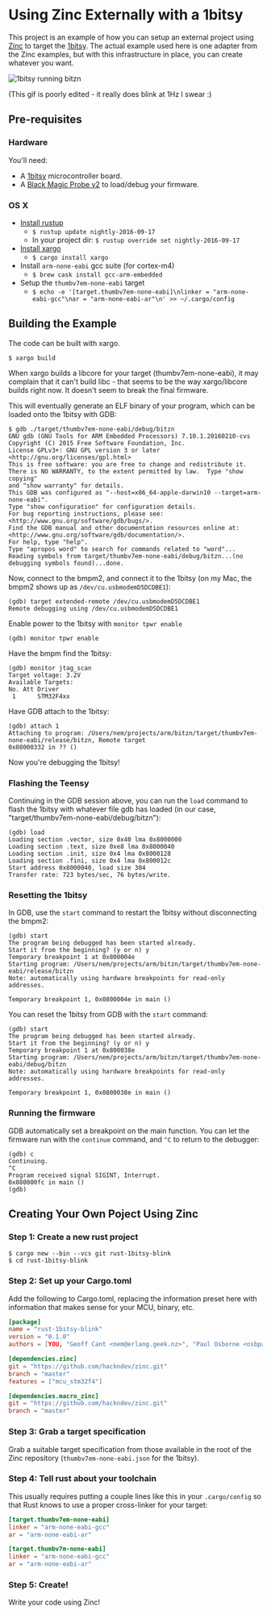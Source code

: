 # Using Zinc Externally with a 1bitsy

This project is an example of how you can setup an external project
using [Zinc](https://www.github.com/hackndev/zinc) to target
the [1bitsy](http://1bitsy.org).  The actual example used here is one
adapter from the Zinc examples, but with this infrastructure in place,
you can create whatever you want.

![1bitsy running bitzn](doc/1bitsy_blink.gif)

(This gif is poorly edited - it really does blink at 1Hz I swear :)

## Pre-requisites

### Hardware

You'll need:
* A [1bitsy](http://1bitsy.org) microcontroller board.
* A [Black Magic Probe v2](https://1bitsquared.com/collections/frontpage/products/black-magic-probe) to load/debug your firmware.

### OS X

* [Install rustup](https://www.rustup.rs)
  * `$ rustup update nightly-2016-09-17`
  * In your project dir: `$ rustup override set nightly-2016-09-17`
* [Install xargo](https://github.com/japaric/xargo)
  * `$ cargo install xargo`
* Install `arm-none-eabi` gcc suite (for cortex-m4)
  * `$ brew cask install gcc-arm-embedded`
* Setup the `thumbv7em-none-eabi` target
  * `$ echo -e '[target.thumbv7em-none-eabi]\nlinker = "arm-none-eabi-gcc"\nar = "arm-none-eabi-ar"\n' >> ~/.cargo/config`

## Building the Example

The code can be built with xargo.

```
$ xargo build
```

When xargo builds a libcore for your target (thumbv7em-none-eabi), it may complain that it can't build libc - that seems to be the way xargo/libcore builds right now. It doesn't seem to break the final firmware.

This will eventually generate an ELF binary of your program, which can be loaded onto the 1bitsy with GDB:

```
$ gdb ./target/thumbv7em-none-eabi/debug/bitzn
GNU gdb (GNU Tools for ARM Embedded Processors) 7.10.1.20160210-cvs
Copyright (C) 2015 Free Software Foundation, Inc.
License GPLv3+: GNU GPL version 3 or later <http://gnu.org/licenses/gpl.html>
This is free software: you are free to change and redistribute it.
There is NO WARRANTY, to the extent permitted by law.  Type "show copying"
and "show warranty" for details.
This GDB was configured as "--host=x86_64-apple-darwin10 --target=arm-none-eabi".
Type "show configuration" for configuration details.
For bug reporting instructions, please see:
<http://www.gnu.org/software/gdb/bugs/>.
Find the GDB manual and other documentation resources online at:
<http://www.gnu.org/software/gdb/documentation/>.
For help, type "help".
Type "apropos word" to search for commands related to "word"...
Reading symbols from target/thumbv7em-none-eabi/debug/bitzn...(no debugging symbols found)...done.
```

Now, connect to the bmpm2, and connect it to the 1bitsy (on my Mac, the bmpm2 shows up as `/dev/cu.usbmodemD5DCDBE1`):
```
(gdb) target extended-remote /dev/cu.usbmodemD5DCDBE1
Remote debugging using /dev/cu.usbmodemD5DCDBE1
```
Enable power to the 1bitsy with `monitor tpwr enable`
```
(gdb) monitor tpwr enable
```
Have the bmpm find the 1bitsy:
```
(gdb) monitor jtag_scan
Target voltage: 3.2V
Available Targets:
No. Att Driver
 1      STM32F4xx
```
Have GDB attach to the 1bitsy:
```
(gdb) attach 1
Attaching to program: /Users/nem/projects/arm/bitzn/target/thumbv7em-none-eabi/release/bitzn, Remote target
0x08000332 in ?? ()
```

Now you're debugging the 1bitsy!

### Flashing the Teensy

Continuing in the GDB session above, you can run the `load` command to flash the 1bitsy with whatever file gdb has loaded (in our case, "target/thumbv7em-none-eabi/debug/bitzn"):
```
(gdb) load
Loading section .vector, size 0x40 lma 0x8000000
Loading section .text, size 0xe8 lma 0x8000040
Loading section .init, size 0x4 lma 0x8000128
Loading section .fini, size 0x4 lma 0x800012c
Start address 0x8000040, load size 304
Transfer rate: 723 bytes/sec, 76 bytes/write.
```

### Resetting the 1bitsy

In GDB, use the `start` command to restart the 1bitsy without disconnecting the bmpm2:
```
(gdb) start
The program being debugged has been started already.
Start it from the beginning? (y or n) y
Temporary breakpoint 1 at 0x800004e
Starting program: /Users/nem/projects/arm/bitzn/target/thumbv7em-none-eabi/release/bitzn 
Note: automatically using hardware breakpoints for read-only addresses.

Temporary breakpoint 1, 0x0800004e in main ()
```


You can reset the 1bitsy from GDB with the `start` command:
```
(gdb) start
The program being debugged has been started already.
Start it from the beginning? (y or n) y
Temporary breakpoint 1 at 0x800038e
Starting program: /Users/nem/projects/arm/bitzn/target/thumbv7em-none-eabi/debug/bitzn 
Note: automatically using hardware breakpoints for read-only addresses.

Temporary breakpoint 1, 0x0800038e in main ()
```

### Running the firmware

GDB automatically set a breakpoint on the main function. You can let the firmware run with the `continue` command, and `^C` to return to the debugger:
```
(gdb) c
Continuing.
^C
Program received signal SIGINT, Interrupt.
0x080000fc in main ()
(gdb) 
```


## Creating Your Own Poject Using Zinc

### Step 1: Create a new rust project

```
$ cargo new --bin --vcs git rust-1bitsy-blink
$ cd rust-1bitsy-blink
```

### Step 2: Set up your Cargo.toml

Add the following to Cargo.toml, replacing the information preset here
with information that makes sense for your MCU, binary, etc.

```toml
[package]
name = "rust-1bitsy-blink"
version = "0.1.0"
authors = [YOU, "Geoff Cant <nem@erlang.geek.nz>", "Paul Osborne <osbpau@gmail.com>"]

[dependencies.zinc]
git = "https://github.com/hackndev/zinc.git"
branch = "master"
features = ["mcu_stm32f4"]

[dependencies.macro_zinc]
git = "https://github.com/hackndev/zinc.git"
branch = "master"
```

### Step 3: Grab a target specification

Grab a suitable target specification from those available in the root
of the Zinc repository (`thumbv7em-none-eabi.json` for the 1bitsy).

### Step 4: Tell rust about your toolchain

This usually requires putting a couple lines like this in your
`.cargo/config` so that Rust knows to use a proper cross-linker for
your target:

```toml
[target.thumbv7em-none-eabi]
linker = "arm-none-eabi-gcc"
ar = "arm-none-eabi-ar"

[target.thumbv7m-none-eabi]
linker = "arm-none-eabi-gcc"
ar = "arm-none-eabi-ar"
```

### Step 5: Create!

Write your code using Zinc!
